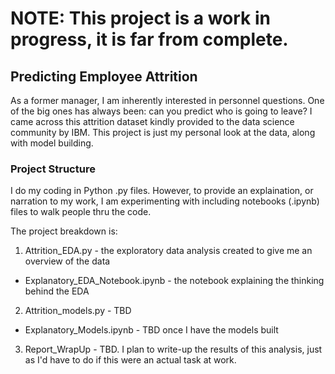 # NOTE: This project is a work in progress, it is far from complete.
## Predicting Employee Attrition

As a former manager, I am inherently interested in personnel questions.  One of the big ones has always been: can you predict who is going to leave?  I came across this attrition dataset kindly provided to the data science community by IBM.  This project is just my personal look at the data, along with model building.

### Project Structure
I do my coding in Python .py files.  However, to provide an explaination, or narration to my work, I am experimenting with including notebooks (.ipynb) files to walk people thru the code.  

The project breakdown is:
1) Attrition_EDA.py - the exploratory data analysis created to give me an overview of the data
  * Explanatory_EDA_Notebook.ipynb - the notebook explaining the thinking behind the EDA
2) Attrition_models.py - TBD 
  * Explanatory_Models.ipynb - TBD once I have the models built
3) Report_WrapUp - TBD.  I plan to write-up the results of this analysis, just as I'd have to do if this were an actual task at work.
